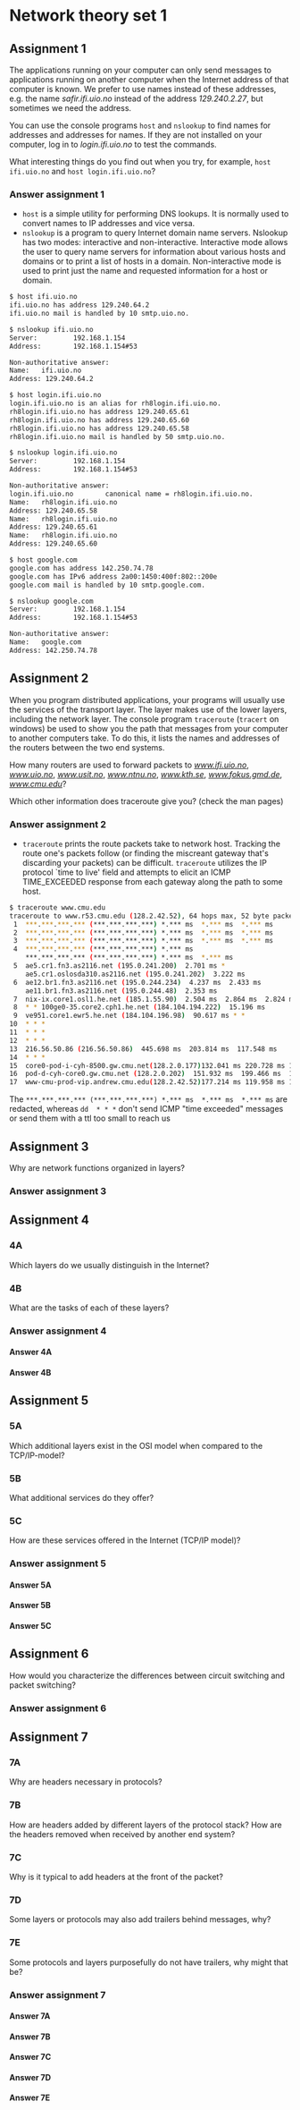 # Network theory set 1

## Assignment 1

The applications running on your computer can only send messages
to applications running on another computer when the Internet
address of that computer is known. We prefer to use names instead
of these addresses, e.g. the name *safir.ifi.uio.no* instead of the
address *129.240.2.27*, but sometimes we need the address.

You can use the console programs `host` and `nslookup` to find names for
addresses and addresses for names. If they are not installed on
your computer, log in to *login.ifi.uio.no* to test the commands.

What interesting things do you find out when you try, for example,
`host ifi.uio.no` and `host login.ifi.uio.no`?

### Answer assignment 1

- `host` is a simple utility for performing DNS lookups.
  It is normally used to convert names to IP addresses and vice versa.
- `nslookup` is a program to query Internet domain name servers.
  Nslookup has two modes: interactive and non-interactive.
  Interactive mode allows the user to query name servers for information about
  various hosts and domains or to print a list of hosts in a domain.
  Non-interactive mode is used to print just the name and requested information
  for a host or domain.

```bash
$ host ifi.uio.no
ifi.uio.no has address 129.240.64.2
ifi.uio.no mail is handled by 10 smtp.uio.no.

$ nslookup ifi.uio.no
Server:         192.168.1.154
Address:        192.168.1.154#53

Non-authoritative answer:
Name:   ifi.uio.no
Address: 129.240.64.2
```

```bash
$ host login.ifi.uio.no
login.ifi.uio.no is an alias for rh8login.ifi.uio.no.
rh8login.ifi.uio.no has address 129.240.65.61
rh8login.ifi.uio.no has address 129.240.65.60
rh8login.ifi.uio.no has address 129.240.65.58
rh8login.ifi.uio.no mail is handled by 50 smtp.uio.no.

$ nslookup login.ifi.uio.no
Server:         192.168.1.154
Address:        192.168.1.154#53

Non-authoritative answer:
login.ifi.uio.no        canonical name = rh8login.ifi.uio.no.
Name:   rh8login.ifi.uio.no
Address: 129.240.65.58
Name:   rh8login.ifi.uio.no
Address: 129.240.65.61
Name:   rh8login.ifi.uio.no
Address: 129.240.65.60
```

```bash
$ host google.com
google.com has address 142.250.74.78
google.com has IPv6 address 2a00:1450:400f:802::200e
google.com mail is handled by 10 smtp.google.com.

$ nslookup google.com
Server:         192.168.1.154
Address:        192.168.1.154#53

Non-authoritative answer:
Name:   google.com
Address: 142.250.74.78
```

## Assignment 2

When you program distributed applications, your programs will
usually use the services of the transport layer. The layer
makes use of the lower layers, including the network layer.
The console program `traceroute` (`tracert` on windows) be used to
show you the path that messages from your computer to another
computers take. To do this, it lists the names and addresses of
the routers between the two end systems.

How many routers are used to forward packets to *www.ifi.uio.no*,
*www.uio.no*, *www.usit.no*, *www.ntnu.no*, *www.kth.se*, *www.fokus.gmd.de*,
*www.cmu.edu*?

Which other information does traceroute give you? (check the man pages)

### Answer assignment 2

- `traceroute` prints the route packets take to network host.
  Tracking the route one's packets follow (or finding the miscreant gateway
  that's discarding your packets) can be difficult.
  `traceroute` utilizes the IP protocol `time to live' field and attempts to
  elicit an ICMP TIME_EXCEEDED response from each gateway along the path to some
  host.

```bash
$ traceroute www.cmu.edu
traceroute to www.r53.cmu.edu (128.2.42.52), 64 hops max, 52 byte packets
 1  ***.***.***.*** (***.***.***.***) *.*** ms  *.*** ms  *.*** ms
 2  ***.***.***.*** (***.***.***.***) *.*** ms  *.*** ms  *.*** ms
 3  ***.***.***.*** (***.***.***.***) *.*** ms  *.*** ms  *.*** ms
 4  ***.***.***.*** (***.***.***.***) *.*** ms
    ***.***.***.*** (***.***.***.***) *.*** ms  *.*** ms
 5  ae5.cr1.fn3.as2116.net (195.0.241.200)  2.701 ms *
    ae5.cr1.oslosda310.as2116.net (195.0.241.202)  3.222 ms
 6  ae12.br1.fn3.as2116.net (195.0.244.234)  4.237 ms  2.433 ms
    ae11.br1.fn3.as2116.net (195.0.244.48)  2.353 ms
 7  nix-ix.core1.osl1.he.net (185.1.55.90)  2.504 ms  2.864 ms  2.824 ms
 8  * * 100ge0-35.core2.cph1.he.net (184.104.194.222)  15.196 ms
 9  ve951.core1.ewr5.he.net (184.104.196.98)  90.617 ms * *
10  * * *
11  * * *
12  * * *
13  216.56.50.86 (216.56.50.86)  445.698 ms  203.814 ms  117.548 ms
14  * * *
15  core0-pod-i-cyh-8500.gw.cmu.net(128.2.0.177)132.041 ms 220.728 ms 119.875 ms
16  pod-d-cyh-core0.gw.cmu.net (128.2.0.202)  151.932 ms  199.466 ms  120.321 ms
17  www-cmu-prod-vip.andrew.cmu.edu(128.2.42.52)177.214 ms 119.958 ms 194.422 ms
```

The `***.***.***.*** (***.***.***.***) *.*** ms  *.*** ms  *.*** ms` are
redacted, whereas `dd  * * *` don't send ICMP "time exceeded" messages or send
them with a ttl too small to reach us

## Assignment 3

Why are network functions organized in layers?

### Answer assignment 3

## Assignment 4

### 4A

Which layers do we usually distinguish in the Internet?

### 4B

What are the tasks of each of these layers?

### Answer assignment 4

#### Answer 4A

#### Answer 4B

## Assignment 5

### 5A

Which additional layers exist in the OSI model when compared to the TCP/IP-model?

### 5B

What additional services do they offer?

### 5C

How are these services offered in the Internet (TCP/IP model)?

### Answer assignment 5

#### Answer 5A

#### Answer 5B

#### Answer 5C

## Assignment 6

How would you characterize the differences between circuit switching
and packet switching?

### Answer assignment 6

## Assignment 7

### 7A

Why are headers necessary in protocols?

### 7B

How are headers added by different layers of the protocol stack?
How are the headers removed when received by another end system?

### 7C

Why is it typical to add headers at the front of the packet?

### 7D

Some layers or protocols may also add trailers behind messages, why?

### 7E

Some protocols and layers purposefully do not have trailers, why might that be?

### Answer assignment 7

#### Answer 7A

#### Answer 7B

#### Answer 7C

#### Answer 7D

#### Answer 7E
